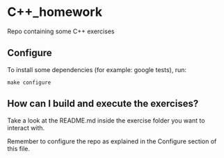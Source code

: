 # C++_homework
Repo containing some C++ exercises

## Configure
To install some dependencies (for example: google tests), run:
```
make configure
```

## How can I build and execute the exercises?
Take a look at the README.md inside the exercise folder you want to interact with.

Remember to configure the repo as explained in the Configure section of this file.
